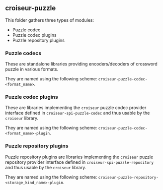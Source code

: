 <!--
SPDX-FileCopyrightText: 2023 Antoine Belvire
SPDX-License-Identifier: GPL-3.0-or-later
-->

## croiseur-puzzle

This folder gathers three types of modules:

- Puzzle codec
- Puzzle codec plugins
- Puzzle repository plugins

### Puzzle codecs

These are standalone libraries providing encoders/decoders of crossword puzzle in various formats.

They are named using the following scheme: `croiseur-puzzle-codec-<format_name>`.

### Puzzle codec plugins

These are libraries implementing the `croiseur` puzzle codec provider interface defined
in `croiseur-spi-puzzle-codec` and thus usable by the `croiseur` library.

They are named using the following scheme: `croiseur-puzzle-codec-<format_name>-plugin`.

### Puzzle repository plugins

Puzzle repository plugins are libraries implementing the `croiseur` puzzle repository provider
interface defined in `croiseur-spi-puzzle-repository` and thus usable by the `croiseur` library.

They are named using the following scheme: `croiseur-puzzle-repository-<storage_kind_name>-plugin`.
